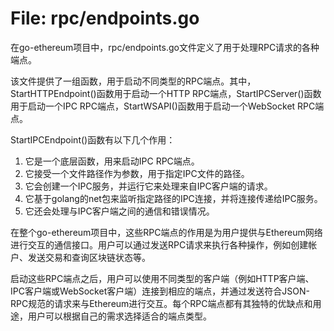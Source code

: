 # File: rpc/endpoints.go

在go-ethereum项目中，rpc/endpoints.go文件定义了用于处理RPC请求的各种端点。

该文件提供了一组函数，用于启动不同类型的RPC端点。其中，StartHTTPEndpoint()函数用于启动一个HTTP RPC端点，StartIPCServer()函数用于启动一个IPC RPC端点，StartWSAPI()函数用于启动一个WebSocket RPC端点。

StartIPCEndpoint()函数有以下几个作用：
1. 它是一个底层函数，用来启动IPC RPC端点。
2. 它接受一个文件路径作为参数，用于指定IPC文件的路径。
3. 它会创建一个IPC服务，并运行它来处理来自IPC客户端的请求。
4. 它基于golang的net包来监听指定路径的IPC连接，并将连接传递给IPC服务。
5. 它还会处理与IPC客户端之间的通信和错误情况。

在整个go-ethereum项目中，这些RPC端点的作用是为用户提供与Ethereum网络进行交互的通信接口。用户可以通过发送RPC请求来执行各种操作，例如创建帐户、发送交易和查询区块链状态等。

启动这些RPC端点之后，用户可以使用不同类型的客户端（例如HTTP客户端、IPC客户端或WebSocket客户端）连接到相应的端点，并通过发送符合JSON-RPC规范的请求来与Ethereum进行交互。每个RPC端点都有其独特的优缺点和用途，用户可以根据自己的需求选择适合的端点类型。

